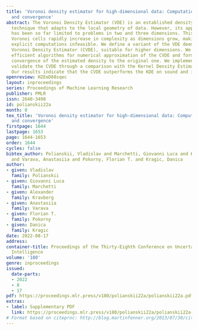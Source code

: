```yaml
---
title: 'Voronoi density estimator for high-dimensional data: Computation, compactification
  and convergence'
abstract: The Voronoi Density Estimator (VDE) is an established density estimation
  technique that adapts to the local geometry of data. However, its applicability
  has been so far limited to problems in two and three dimensions. This is because
  Voronoi cells rapidly increase in complexity as dimensions grow, making the necessary
  explicit computations infeasible. We define a variant of the VDE deemed Compactified
  Voronoi Density Estimator (CVDE), suitable for higher dimensions. We propose computationally
  efficient algorithms for numerical approximation of the CVDE and formally prove
  convergence of the estimated density to the original one. We implement and empirically
  validate the CVDE through a comparison with the Kernel Density Estimator (KDE).
  Our results indicate that the CVDE outperforms the KDE on sound and image data.
openreview: H2EeD88sqec
layout: inproceedings
series: Proceedings of Machine Learning Research
publisher: PMLR
issn: 2640-3498
id: polianskii22a
month: 0
tex_title: 'Voronoi density estimator for high-dimensional data: Computation, compactification
  and convergence'
firstpage: 1644
lastpage: 1653
page: 1644-1653
order: 1644
cycles: false
bibtex_author: Polianskii, Vladislav and Marchetti, Giovanni Luca and Kravberg, Alexander
  and Varava, Anastasiia and Pokorny, Florian T. and Kragic, Danica
author:
- given: Vladislav
  family: Polianskii
- given: Giovanni Luca
  family: Marchetti
- given: Alexander
  family: Kravberg
- given: Anastasiia
  family: Varava
- given: Florian T.
  family: Pokorny
- given: Danica
  family: Kragic
date: 2022-08-17
address:
container-title: Proceedings of the Thirty-Eighth Conference on Uncertainty in Artificial
  Intelligence
volume: '180'
genre: inproceedings
issued:
  date-parts:
  - 2022
  - 8
  - 17
pdf: https://proceedings.mlr.press/v180/polianskii22a/polianskii22a.pdf
extras:
- label: Supplementary PDF
  link: https://proceedings.mlr.press/v180/polianskii22a/polianskii22a-supp.pdf
# Format based on citeproc: http://blog.martinfenner.org/2013/07/30/citeproc-yaml-for-bibliographies/
---
```

